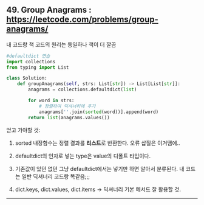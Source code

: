 ## 49. Group Anagrams : https://leetcode.com/problems/group-anagrams/  

내 코드랑 책 코드의 원리는 동일하나 책이 더 깔끔

```python \
#defaultdict 연습
import collections
from typing import List

class Solution:
    def groupAnagrams(self, strs: List[str]) -> List[List[str]]:
        anagrams = collections.defaultdict(list)

        for word in strs:
            # 정렬하여 딕셔너리에 추가
            anagrams[''.join(sorted(word))].append(word)
        return list(anagrams.values())
```

얻고 가야할 것: 
1. sorted 내장함수는 정렬 결과를 **리스트**로 반환한다. 오류 삽질은 이거땜에..  

2. defaultdict의 인자로 넣는 type은 value의 디폴트 타입이다.

3. 기존값이 있던 없던 그냥 defaultdict에서는 넣기만 하면 알아서 분류된다. 내 코드는 일반 딕셔너리 코드랑 똑같음;;;  

4. dict.keys, dict.values, dict.items -> 딕셔너리 기본 메서드 잘 활용할 것.
---  

